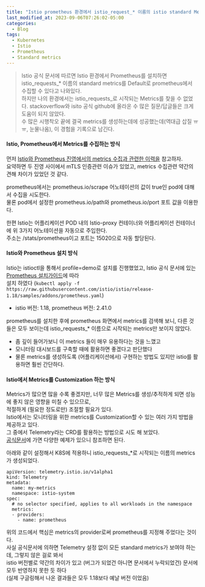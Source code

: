 ```yaml
---
title: "Istio prometheus 환경에서 istio_request_* 이름의 istio standard Metrics를 나오도록 하는 방법"
last_modified_at: 2023-09-06T07:26:02-05:00
categories:
  - Blog
tags:
  - Kubernetes
  - Istio
  - Prometheus
  - Standard metrics
---
```


> Istio 공식 문서에 따르면 Istio 환경에서 Prometheus를 설치하면 istio_requests_* 이름의 standard metrics를 Default로 prometheus에서 수집할 수 있다고 나와있다.   
> 하지만 나의 환경에서는 istio_requests_로 시작되는 Metrics를 찾을 수 없었다. stackoverflow와 isito 공식 github에 올라온 수 많은 질문/답글들은 크게 도움이 되지 않았다.   
> 수 많은 시행착오 끝에 결국 metrics를 생성하는데에 성공했는데(역대급 삽질 ㅠㅠ, 눈물나옴), 이 경험을 기록으로 남긴다.

#### Istio, Prometheus에서 Metrics를 수집하는 방식   
먼저 [Istio와 Prometheus 진영에서의 metrics 수집과 관련한 이력을](https://superorbital.io/blog/istio-metrics-merging/) 참고하자.   
요약하면 두 진영 사이에서 mTLS 인증관련 이슈가 있었고, metrics 수집관련 약간의 견해 차이가 있었던 것 같다.   

prometheus에서는 prometheus.io/scrape 어노테이션의 값이 true인 pod에 대해서 수집을 시도한다.   
물론 pod에서 설정한 prometheus.io/path와 prometheus.io/port 포트 값을 이용한다.    

한편 Istio는 어플리케이션 POD 내의 Istio-proxy 컨테이너와 어플리케이션 컨테이너에 위 3가지 어노테이션을 자동으로 주입한다.  
주소는 /stats/prometheus이고 포트는 15020으로 자동 할당된다.   

#### Istio와 Prometheus 설치 방식   
Istio는 istioctl을 통해서 profile=demo로 설치를 진행했었고, Istio 공식 문서에 있는 [Prometheus 설치가이드](https://istio.io/latest/docs/ops/integrations/prometheus/)에 따라   
설치 하였다 (```kubectl apply -f https://raw.githubusercontent.com/istio/istio/release-1.18/samples/addons/prometheus.yaml```)   
- istio 버전: 1.18, prometheus 버전: 2.41.0

prometheus를 설치한 후에 prometheus 화면에서 metrics를 검색해 보니, 다른 것들은 모두 보이는데 istio_requests_* 이름으로 시작되는 metrics만 보이지 않았다.   
- 좀 깊이 들어가보니 이 metrics 들이 매우 유용하다는 것을 느꼈고
- 모니터링 대시보드를 구축할 때에 활용하면 좋겠다고 판단했다
- 물론 metrics를 생성하도록 (어플리케이션에서) 구현하는 방법도 있지만 istio를 활용하면 훨씬 간단하다.

#### Istio에서 Metrics를 Customization 하는 방식  
Metrics가 많으면 많을 수록 좋겠지만, 너무 많은 Metrics를 생성/추적하게 되면 성능에 좋지 않은 영향을 미칠 수 있으므로,   
적절하게 (필요한 정도로만) 조절할 필요가 있다.  
Istio에서는 모니터링을 위한 metrics를 Customization할 수 있는 여러 가지 방법을 제공하고 있다.   
그 중에서 Telemetry라는 CRD를 활용하는 방법으로 시도 해 보았다.   
[공식문서](https://istio.io/latest/docs/reference/config/telemetry/)에 가면 다양한 예제가 있으니 참조하면 된다.   

아래와 같이 설정해서 K8S에 적용하니 istio_requests_*로 시작되는 이름의 metrics가 생성되었다.   

```
apiVersion: telemetry.istio.io/v1alpha1
kind: Telemetry
metadata:
  name: my-metrics
  namespace: istio-system
spec:
  # no selector specified, applies to all workloads in the namespace
  metrics:
  - providers:
    - name: prometheus
```

위의 코드에서 핵심은 metrics의 provider로써 prometheus를 지정해 주었다는 것이다.   
사실 공식문서에 의하면 Telemetry 설정 없이 모든 standard metrics가 보여야 하는데, 그렇지 않은 걸로 봐서   
istio 버전별로 약간의 차이가 있고 (버그가 되었건 아니면 문서에서 누락되었건) 문서에 모두 반영하지 못한 듯 하다   
(실제 구글링해서 나온 결과들은 모두 1.18보다 예날 버전 이었음)   
